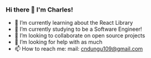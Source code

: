### Hi there 👋 I'm Charles!

- 🔭 I’m currently learning about the React Library
- 🌱 I’m currently studying to be a Software Engineer!
- 👯 I’m looking to collaborate on open source projects
- 🤔 I’m looking for help with as much
- 📫 How to reach me: mail: cndungu109@gmail.com

<!--
**KarimCarl/KarimCarl** is a ✨ _special_ ✨ repository because its `README.md` (this file) appears on your GitHub profile.
Here are some ideas to get you started:
- 💬 Ask me about ...
- ⚡ Fun fact: If you like Science, did 
-->
